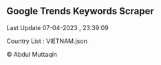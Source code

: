

## Google Trends Keywords Scraper 
 
Last Update 07-04-2023 , 23:39:09

Country List :
VIETNAM.json



© Abdul Muttaqin 
